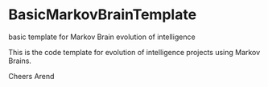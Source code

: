 # BasicMarkovBrainTemplate
basic template for Markov Brain evolution of intelligence

This is the code template for evolution of intelligence projects using Markov Brains. 

Cheers Arend

